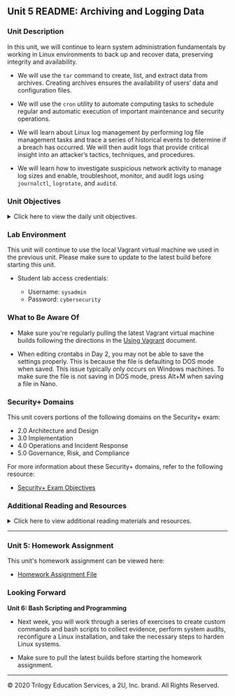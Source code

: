 ## Unit 5 README: Archiving and Logging Data

### Unit Description

In this unit, we will continue to learn system administration fundamentals by working in Linux environments to back up and recover data, preserving integrity and availability. 

- We will use the `tar` command to create, list, and extract data from archives. Creating archives ensures the availability of users’ data and configuration files.
 
- We will use the `cron` utility to automate computing tasks to schedule regular and automatic execution of important maintenance and security operations.
 
- We will learn about Linux log management by performing log file management tasks and trace a series of historical events to determine if a breach has occurred. We will then audit logs that provide critical insight into an attacker’s tactics, techniques, and procedures.
 
- We will learn how to investigate suspicious network activity to manage log sizes and enable, troubleshoot, monitor, and audit logs using `journalctl`, `logrotate`, and `auditd`.

### Unit Objectives 

<details>
    <summary>Click here to view the daily unit objectives.</summary>

  <br>

- **Day 1:** Backups and Restoring Data with `tar`

    - Identify and describe use cases for the three kinds of backups.
    - Create (`tar`) an archive from existing files and directories.
    - List and search the contents of an existing archive.
    - Extract (`untar`) the contents of an archive.
    - Describe and demonstrate two exploits for the `tar` command.

- **Day 2:** `cron` and Scheduled Jobs

    - Schedule regular jobs for individual users with crontab.
    - Write simple scripts for maintenance and security tasks.
    - Use `cron` to automate the execution of security scripts to perform maintenance on a regular basis.

- **Day 3:** Managing and Monitoring Log Files

    -  Filter `cron` and boot log messages using `journalctl`.
    -  Perform log size management using `logrotate`.
    -  Install and configure audit rules using `auditd` to write audit logs to disk.

</details>


### Lab Environment

This unit will continue to use the local Vagrant virtual machine we used in the previous unit.  Please make sure to update to the latest build before starting this unit.

- Student lab access credentials:

   - Username: `sysadmin`
   - Password: `cybersecurity`


### What to Be Aware Of

- Make sure you're regularly pulling the latest Vagrant virtual machine builds following the directions in the [Using Vagrant](https://docs.google.com/document/d/1Grxbagm-2jg22LiatDHzLDpJOsOl5JWJ9gl00TtiX6k) document. 

- When editing crontabs in Day 2, you may not be able to save the settings properly. This is because the file is defaulting to DOS mode when saved. This issue typically only occurs on Windows machines. To make sure the file is not saving in DOS mode, press Alt+M when saving a file in Nano. 



### Security+ Domains

This unit covers portions of the following domains on the Security+ exam:

- 2.0 Architecture and Design
- 3.0 Implementation
- 4.0 Operations and Incident Response
- 5.0 Governance, Risk, and Compliance


For more information about these Security+ domains, refer to the following resource: 
  - [Security+ Exam Objectives](https://comptiacdn.azureedge.net/webcontent/docs/default-source/exam-objectives/comptia-security-sy0-601-exam-objectives-(2-0).pdf?sfvrsn=8c5889ff_2)


### Additional Reading and Resources

<details> 
<summary> Click here to view additional reading materials and resources. </summary>
</br>

These resources are provided as optional, recommended resources to supplement the concepts covered in this unit.

- :books: [The Linux Command Line, 2nd Edition ](http://linuxcommand.org/tlcl.php) by William Shotts
  - [Downloadable PDF](resources/The_Linux_Command_Line.pdf)
    - Pages: 230-235

- :books: Linux Essentials Manual, The LPI Introductory Programme
  - [Downloadable PDF](resources/Linux_Essentials_Manual.pdf)
    - Pages: 145-152

- **Day 1 Resources**

  - [How-to Geek: How to Compress and Extract Files Using tar](resources/Compress_Extract_Tar.pdf)

- **Day 2 Resources**

  - [Crontab Generator](https://crontab-generator.org)

- **Day 3 Resources**

  - [How-to Geek: How to Use journalctl to Read Linux System Logs](resources/How_to_Use_journalctl.pdf)

  - [Rackspace: Understanding logrotate utility](resources/Understanding_logrotate_utility.pdf)

</details>

---

### Unit 5: Homework Assignment

This unit's homework assignment can be viewed here: 

- [Homework Assignment File](https://ucdavis.bootcampcontent.com/ucdavis-boot-camp/ucd-virt-cyber-pt-12-2021-u-c/-/blob/master/05-Archiving-and-Logging-Data/Homework/Readme.md)

### Looking Forward 

**Unit 6: Bash Scripting and Programming**

- Next week, you will work through a series of exercises to create custom commands and bash scripts to collect evidence, perform system audits, reconfigure a Linux installation, and take the necessary steps to harden Linux systems.

- Make sure to pull the latest builds before starting the homework assignment. 

---


© 2020 Trilogy Education Services, a 2U, Inc. brand. All Rights Reserved.    
